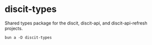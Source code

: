 # discit-types

Shared types package for the discit, discit-api, and discit-api-refresh projects.

```
bun a -D discit-types
```
